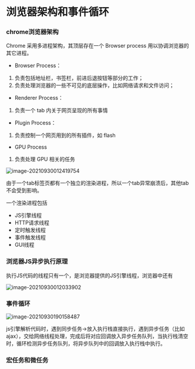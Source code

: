 # 浏览器架构和事件循环

### chrome浏览器架构

Chrome 采用多进程架构，其顶层存在一个 Browser process 用以协调浏览器的其它进程。

- Browser Process：

1. 负责包括地址栏，书签栏，前进后退按钮等部分的工作；
2. 负责处理浏览器的一些不可见的底层操作，比如网络请求和文件访问；

- Renderer Process：

1. 负责一个 tab 内关于网页呈现的所有事情

- Plugin Process：

1. 负责控制一个网页用到的所有插件，如 flash

- GPU Process

1. 负责处理 GPU 相关的任务

![image-20210930012419754](C:\Users\H\AppData\Roaming\Typora\typora-user-images\image-20210930012419754.png)

由于一个tab标签页都有一个独立的渲染进程，所以一个tab异常崩溃后，其他tab不会受到影响。

一个渲染进程包括

+ JS引擎线程
+ HTTP请求线程
+ 定时触发线程
+ 事件触发线程
+ GUI线程

### 浏览器JS异步执行原理

执行JS代码的线程只有一个，是浏览器提供的JS引擎线程，浏览器中还有

![image-20210930012033902](C:\Users\H\AppData\Roaming\Typora\typora-user-images\image-20210930012033902.png)

### 事件循环

![image-20210930190158487](C:\Users\H\AppData\Roaming\Typora\typora-user-images\image-20210930190158487.png)

js引擎解析代码时，遇到同步任务->放入执行栈直接执行，遇到异步任务（比如ajax），交给网络线程处理，完成后将对应回调放入异步任务队列，当执行栈清空时，循环检测异步任务队列，将异步队列中的回调放入执行栈中执行。

### 宏任务和微任务

